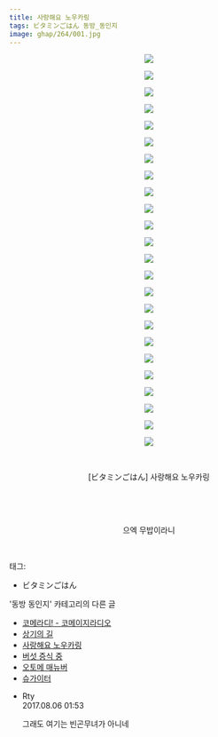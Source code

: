 ```yaml
---
title: 사랑해요 노우카링
tags: ビタミンごはん 동방_동인지
image: ghap/264/001.jpg
---
```

<div class="article">
<p style="text-align: center; clear: none; float: none;"><img src="{{ site.nasurl }}/ghap/264/001.jpg"/></p>
<p style="text-align: center; clear: none; float: none;"><img src="{{ site.nasurl }}/ghap/264/002.jpg"/></p>
<p style="text-align: center; clear: none; float: none;"><img src="{{ site.nasurl }}/ghap/264/003.jpg"/></p>
<p style="text-align: center; clear: none; float: none;"><img src="{{ site.nasurl }}/ghap/264/004.jpg"/></p>
<p style="text-align: center; clear: none; float: none;"><img src="{{ site.nasurl }}/ghap/264/005.jpg"/></p>
<p style="text-align: center; clear: none; float: none;"><img src="{{ site.nasurl }}/ghap/264/006.jpg"/></p>
<p style="text-align: center; clear: none; float: none;"><img src="{{ site.nasurl }}/ghap/264/007.jpg"/></p>
<p style="text-align: center; clear: none; float: none;"><img src="{{ site.nasurl }}/ghap/264/008.jpg"/></p>
<p style="text-align: center; clear: none; float: none;"><img src="{{ site.nasurl }}/ghap/264/009.jpg"/></p>
<p style="text-align: center; clear: none; float: none;"><img src="{{ site.nasurl }}/ghap/264/010.jpg"/></p>
<p style="text-align: center; clear: none; float: none;"><img src="{{ site.nasurl }}/ghap/264/011.jpg"/></p>
<p style="text-align: center; clear: none; float: none;"><img src="{{ site.nasurl }}/ghap/264/012.jpg"/></p>
<p style="text-align: center; clear: none; float: none;"><img src="{{ site.nasurl }}/ghap/264/013.jpg"/></p>
<p style="text-align: center; clear: none; float: none;"><img src="{{ site.nasurl }}/ghap/264/014.jpg"/></p>
<p style="text-align: center; clear: none; float: none;"><img src="{{ site.nasurl }}/ghap/264/015.jpg"/></p>
<p style="text-align: center; clear: none; float: none;"><img src="{{ site.nasurl }}/ghap/264/016.jpg"/></p>
<p style="text-align: center; clear: none; float: none;"><img src="{{ site.nasurl }}/ghap/264/017.jpg"/></p>
<p style="text-align: center; clear: none; float: none;"><img src="{{ site.nasurl }}/ghap/264/018.jpg"/></p>
<p style="text-align: center; clear: none; float: none;"><img src="{{ site.nasurl }}/ghap/264/019.jpg"/></p>
<p style="text-align: center; clear: none; float: none;"><img src="{{ site.nasurl }}/ghap/264/020.jpg"/></p>
<p style="text-align: center; clear: none; float: none;"><img src="{{ site.nasurl }}/ghap/264/021.jpg"/></p>
<p style="text-align: center; clear: none; float: none;"><img src="{{ site.nasurl }}/ghap/264/022.jpg"/></p>
<p style="text-align: center; clear: none; float: none;"><img src="{{ site.nasurl }}/ghap/264/023.jpg"/></p>
<p style="text-align: center; clear: none; float: none;"><img src="{{ site.nasurl }}/ghap/264/024.jpg"/></p>
<p style="text-align: center; clear: none; float: none;"><br/></p>
<p style="text-align: center; clear: none; float: none;">[ビタミンごはん] 사랑해요 노우카링</p>
<p style="text-align: center; clear: none; float: none;"><br/></p>
<p style="text-align: center; clear: none; float: none;"><br/></p>
<p style="text-align: center; clear: none; float: none;">으엑 무밥이라니</p>
<p><br/></p>
</div><div class="tagTrail">
<p>태그: </p>
<ul>
<li>ビタミンごはん</li>
</ul>
</div><div class="another">
<p>'동방 동인지' 카테고리의 다른 글</p>
<ul>
<li><a href="/2016-06-19-ghap_266">코메라디! - 코메이지라디오</a></li>
<li><a href="/2016-06-19-ghap_265">상기의 길</a></li>
<li><a href="/2016-06-19-ghap_264">사랑해요 노우카링</a></li>
<li><a href="/2016-06-19-ghap_262">버섯 증식 중</a></li>
<li><a href="/2016-06-19-ghap_261">오토메 매뉴버</a></li>
<li><a href="/2016-06-19-ghap_260">슈가이터</a></li>
</ul>
</div><div class="cb_module cb_fluid">
<div class="cb_wrt cb_profile">
<div class="comment">
<ul>
<li class="cb_thumb_off" id="comment15052881">
<div class="cb_comment_area">
<div class="cb_info_area">
<div class="cb_section">
<span class="cb_nick_name">Rty</span>
</div>
<div class="cb_section">
<span class="cb_date">2017.08.06 01:53 </span>
</div>
</div>
<div class="cb_dsc_comment">
<p class="cb_dsc">
											그래도 여기는 빈곤무녀가 아니네
										</p>
</div>
</div></li>
</ul>
</div>
</div><!-- commentList close -->
</div>